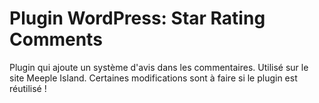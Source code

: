 # Plugin WordPress: Star Rating Comments

Plugin qui ajoute un système d'avis dans les commentaires. Utilisé sur le site Meeple Island. Certaines modifications sont à faire si le plugin est réutilisé !

